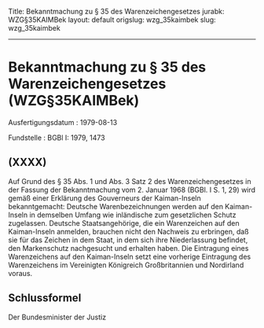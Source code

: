 Title: Bekanntmachung zu § 35 des Warenzeichengesetzes
jurabk: WZG§35KAIMBek
layout: default
origslug: wzg_35kaimbek
slug: wzg_35kaimbek

---

# Bekanntmachung zu § 35 des Warenzeichengesetzes (WZG§35KAIMBek)

Ausfertigungsdatum
:   1979-08-13

Fundstelle
:   BGBl I: 1979, 1473



## (XXXX)

Auf Grund des § 35 Abs. 1 und Abs. 3 Satz 2 des Warenzeichengesetzes
in der Fassung der Bekanntmachung vom 2. Januar 1968 (BGBl. I S. 1,
29) wird gemäß einer Erklärung des Gouverneurs der Kaiman-Inseln
bekanntgemacht:
Deutsche Warenbezeichnungen werden auf den Kaiman-Inseln in demselben
Umfang wie inländische zum gesetzlichen Schutz zugelassen.
Deutsche Staatsangehörige, die ein Warenzeichen auf den Kaiman-Inseln
anmelden, brauchen nicht den Nachweis zu erbringen, daß sie für das
Zeichen in dem Staat, in dem sich ihre Niederlassung befindet, den
Markenschutz nachgesucht und erhalten haben.
Die Eintragung eines Warenzeichens auf den Kaiman-Inseln setzt eine
vorherige Eintragung des Warenzeichens im Vereinigten Königreich
Großbritannien und Nordirland voraus.


## Schlussformel

Der Bundesminister der Justiz

